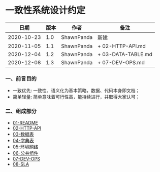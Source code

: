 # 一致性系统设计约定


| 日期       | 版本 | 作者       | 备注               |  
|------------|------|------------|--------------------|
| 2020-10-23 | 1.0  | ShawnPanda | 新建               |
| 2020-11-05 | 1.1  | ShawnPanda | + 02-HTTP-API.md   |
| 2020-12-04 | 1.2  | ShawnPanda | + 03-DATA-TABLE.md |
| 2020-12-08 | 1.3  | ShawnPanda | + 07-DEV-OPS.md    |

### 一、前言目的
 * 一致优先: 一致性、语义化为基本策略，数据、代码本身即文档；
 * 简单轻量: 简单意味着可行性高，能持续进行，并取得大家认可；

### 二、组成部分
 * [01-README](01-README.md)
 * [02-HTTP-API](02-HTTP-API.md)
 * [03-数据表](03-DATA-TABLE.md)
 * [04-字典表](04-DICTIONARY.md)
 * [05-环境网络](05-NETWORKING.md)
 * [06-公共组件](06-COMMON-COMPONENTS.md)
 * [07-DEV-OPS](07-DEV-OPS.md)
 * [08-SLA](08-SLA.md)



